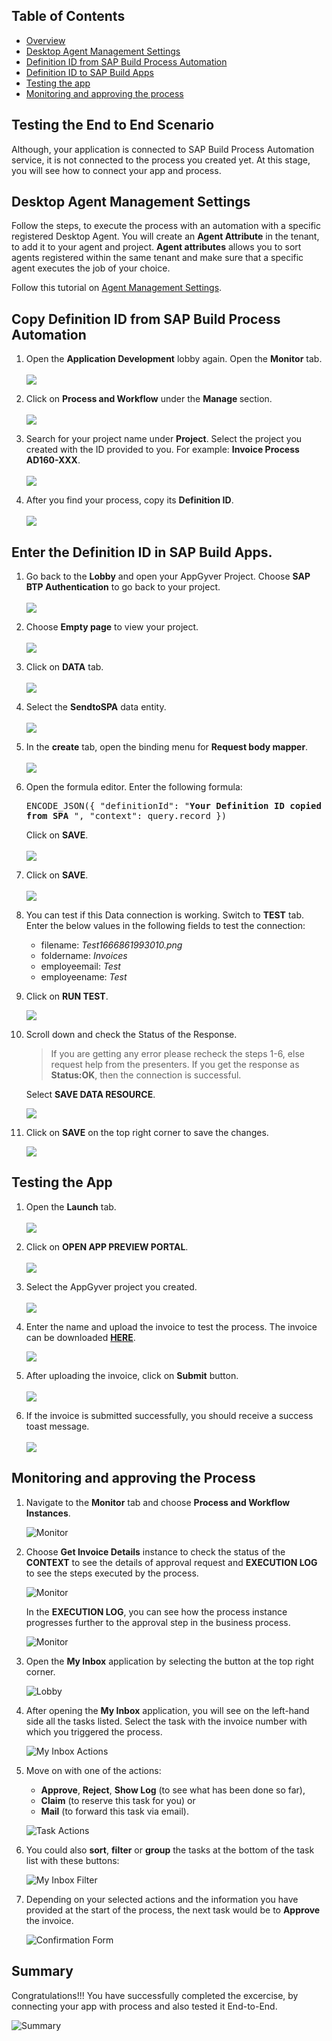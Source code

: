 ## Table of Contents
- [Overview](#overview)
- [Desktop Agent Management Settings](#AgentSettings)
- [Definition ID from SAP Build Process Automation](#SPA)
- [Definition ID to SAP Build Apps](#build)
- [Testing the app](#Test)
- [Monitoring and approving the process](#name)

## Testing the End to End Scenario <a name="overview"></a>
Although, your application is connected to SAP Build Process Automation service, it is not connected to the process you created yet. At this stage, you will see how to connect your app and process.


## Desktop Agent Management Settings <a name="AgentSettings"></a>
Follow the steps, to execute the process with an automation with a specific registered Desktop Agent.
You will create an **Agent Attribute** in the tenant, to add it to your agent and project.
**Agent attributes** allows you to sort agents registered within the same tenant and make sure that a specific agent executes the job of your choice.

Follow this tutorial on [Agent Management Settings](https://developers.sap.com/tutorials/spa-run-agent-settings.html).

## Copy Definition ID from SAP Build Process Automation <a name="SPA"></a>
1. Open the <b>Application Development</b> lobby again. Open the <b>Monitor</b> tab.<br><br>
![](images/ss1.png)

2. Click on <b>Process and Workflow</b> under the <b>Manage </b> section.<br><br>
![](images/Processes%20and%20Workflows.png)

3. Search for your project name under <b>Project</b>. Select the project you created with the ID provided to you. For example: <b>Invoice Process AD160-XXX</b>.<br><br>
![](images/Search%20invoice.png)

4. After you find your process, copy its <b>Definition ID</b>.<br><br>
![](images/Def%20ID.png)

## Enter the Definition ID in SAP Build Apps. <a name="build"></a>

1. Go back to the **Lobby** and open your AppGyver Project. Choose **SAP BTP Authentication** to go back to your project.<br><br>
![](images/01.png)

2. Choose **Empty page** to view your project.<br><br>
![](images/02.png)

3. Click on <b>DATA</b> tab. <br><br>
![](images/ss4.png)

4. Select the <b>SendtoSPA</b> data entity.<br><br>
![](images/ss5.png)

5. In the <b>create</b> tab, open the binding menu for <b> Request body mapper</b>.<br><br>
![](images/ss6.png)

6. Open the formula editor. Enter the following formula: <br><pre>ENCODE_JSON({  "definitionId": "<b>Your Definition ID copied from SPA</b> ",  "context":  query.record })  </pre>
Click on <b>SAVE</b>.<br><br>
![](images/ss7.png)

7. Click on <b>SAVE</b>.<br><br>
![](images/ss8.png)

8. You can test if this Data connection is working. Switch to <b>TEST</b> tab.<br>
Enter the below values in the following fields to test the connection:
    - filename: <i>Test1666861993010.png</i>
    - foldername: <i>Invoices</i>
    - employeemail: <i>Test</i>
    - employeename: <i>Test</i><br>

9. Click on <b>RUN TEST</b>.

    ![](images/Test1.png)

10. Scroll down and check the Status of the Response.

    > If you are getting any error please recheck the steps 1-6, else request help from the presenters.
If you get the response as <b>Status:OK</b>, then the connection is successful.<br>

    Select **SAVE DATA RESOURCE**.

    ![](images/Test2.png)


11. Click on <b>SAVE</b> on the top right corner to save the changes.

    ![](images/ss10.png)


## Testing the App <a name="Test"></a>

1. Open the <b>Launch</b> tab.<br><br>
![](images/ss11.png)

2. Click on <b> OPEN APP PREVIEW PORTAL</b>.<br><br>
![](images/ss12.png)

3. Select the AppGyver project you created.<br><br>
![](images/App.png)

4. Enter the name and upload the invoice to test the process.
The invoice can be downloaded <a href="https://github.com/SAP-samples/teched2022-AD160/blob/main/exercises/1_CreateAppGyverProject/images/Invoice.png?raw=true">**HERE**</a>.

    ![](images/ss14.png)

5. After uploading the invoice, click on **Submit** button.<br><br>
![](images/Submit%20.png)

6. If the invoice is submitted successfully, you should receive a success toast message.<br><br>
![](images/Successs%20s.png)




## Monitoring and approving the Process <a name="name"></a>

1. Navigate to the **Monitor** tab and choose **Process and Workflow Instances**.

    ![Monitor](images/01_Monitor.png)

2. Choose **Get Invoice Details** instance to check the status of the **CONTEXT** to see the details of approval request and **EXECUTION LOG** to see the steps executed by the process.

    ![Monitor](images/BB1.png)

    In the **EXECUTION LOG**, you can see how the process instance progresses further to the approval step in the business process.

    ![Monitor](images/BB2.png)

3. Open the **My Inbox** application by selecting the button at the top right corner.

    ![Lobby](images/BB3.png)

4. After opening the **My Inbox** application, you will see on the left-hand side all the tasks listed. Select the task with the invoice number with which you triggered the process.

    ![My Inbox Actions](images/03_MyInbox_Actions.png)

5. Move on with one of the actions:
      - **Approve**, **Reject**, **Show Log** (to see what has been done so far),
      - **Claim** (to reserve this task for you) or
      - **Mail** (to forward this task via email).

      ![Task Actions](images/04_TaskActions.png)

10. You could also **sort**, **filter** or **group** the tasks at the bottom of the task list with these buttons:

    ![My Inbox Filter](images/05_MyInbox_Filter.png)

11. Depending on your selected actions and the information you have provided at the start of the process, the next task would be to **Approve** the invoice.

    ![Confirmation Form](images/06_ConfirmationForm.png)




## Summary

Congratulations!!! You have successfully completed the excercise, by connecting your app with process and also tested it End-to-End.

![Summary](./images/Summary.png)
